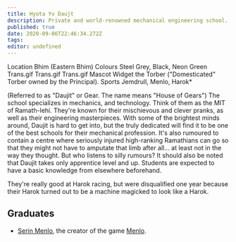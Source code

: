 ```yaml
---
title: Hyota Yv Daujt
description: Private and world-renowned mechanical engineering school.
published: true
date: 2020-09-06T22:46:34.272Z
tags: 
editor: undefined
---
```


Location 	Bhim (Eastern Bhim)
Colours 	Steel Grey, Black, Neon Green Trans.gif Trans.gif Trans.gif
Mascot 	Widget the Torber ("Domesticated" Torber owned by the Principal).
Sports 	Jemdrull, Menlo, Harok*

(Referred to as "Daujit" or Gear. The name means "House of Gears") The school specializes in mechanics, and technology. Think of them as the MIT of Ramath-lehi. They're known for their mischievous and clever pranks, as well as their engineering masterpieces. With some of the brightest minds around, Daujit is hard to get into, but the truly dedicated will find it to be one of the best schools for their mechanical profession. It's also rumoured to contain a centre where seriously injured high-ranking Ramathians can go so that they might not have to amputate that limb after all... at least not in the way they thought. But who listens to silly rumours? It should also be noted that Daujit takes only apprentice level and up. Students are expected to have a basic knowledge from elsewhere beforehand.

They're really good at Harok racing, but were disqualified one year because their Harok turned out to be a machine magicked to look like a Harok.

## Graduates

* [Serin Menlo](/pop-culture-figures/serin-menlo "wikilink"), the creator of the game [Menlo](/entertainment/menlo "wikilink").

